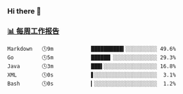 ### Hi there 👋

<!-- waka-box start -->
### <a href="https://gist.github.com/b3f90cfdb958d2401b019f821c34c859" target="_blank">📊 每周工作报告</a>
```text
Markdown   🕓9m            ██████████▍░░░░░░░░░░ 49.6%
Go         🕓5m            ██████▏░░░░░░░░░░░░░░ 29.3%
Java       🕓3m            ███▌░░░░░░░░░░░░░░░░░ 16.8%
XML        🕓0s            ▋░░░░░░░░░░░░░░░░░░░░  3.1%
Bash       🕓0s            ▎░░░░░░░░░░░░░░░░░░░░  1.2%
```
<!-- waka-box end -->

<!--
**yiningv/yiningv** is a ✨ _special_ ✨ repository because its `README.md` (this file) appears on your GitHub profile.
Here are some ideas to get you started:
- 🔭 I’m currently working on ...
- 🌱 I’m currently learning ...
- 👯 I’m looking to collaborate on ...
- 🤔 I’m looking for help with ...
- 💬 Ask me about ...
- 📫 How to reach me: ...
- 😄 Pronouns: ...
- ⚡ Fun fact: ...
-->
